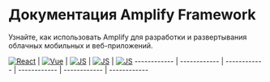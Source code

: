 # Документация Amplify Framework
Узнайте, как использовать Amplify для разработки и развертывания облачных мобильных и веб-приложений.

[![React](https://docs.amplify.aws/assets/integrations/react.svg)](start/q/integration/react) | [![Vue](https://docs.amplify.aws/assets/integrations/vue.svg)](start/q/integration/vue) | [![JS](https://docs.amplify.aws/assets/integrations/js.svg)](start/q/integration/react) | [![JS](https://docs.amplify.aws/assets/integrations/ios.svg)](start/q/integration/ios) | [![JS](https://docs.amplify.aws/assets/integrations/flutter.svg)](start/q/integration/flutter)
------------ | ------------ | ------------ | ------------ | ------------ | ------------
